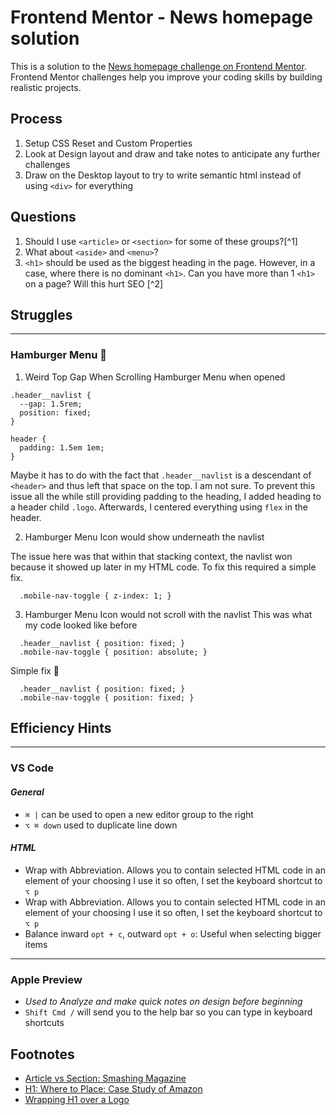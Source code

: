 # Frontend Mentor - News homepage solution
This is a solution to the [News homepage challenge on Frontend Mentor](https://www.frontendmentor.io/challenges/news-homepage-H6SWTa1MFl). Frontend Mentor challenges help you improve your coding skills by building realistic projects. 

## Process
1. Setup CSS Reset and Custom Properties
2. Look at Design layout and draw and take notes to anticipate any further challenges
3. Draw on the Desktop layout to try to write semantic html instead of using `<div>` for everything

## Questions
1. Should I use `<article>` or `<section>` for some of these groups?[^1] 
2. What about `<aside>` and `<menu>`?
3. `<h1>` should be used as the biggest heading in the page. However, in a case, where there is no dominant `<h1>`. Can you have more than 1 `<h1>` on a page? Will this hurt SEO [^2]

## Struggles
---
### Hamburger Menu 🥲
1. Weird Top Gap When Scrolling Hamburger Menu when opened
```
.header__navlist { 
  --gap: 1.5rem;
  position: fixed;
}

header {
  padding: 1.5em 1em;
}
```
Maybe it has to do with the fact that `.header__navlist` is a descendant of `<header>` and thus left that space on the top. I am not sure. To prevent this issue all the while still providing padding to the heading, I added heading to a header child `.logo`. Afterwards, I centered everything using `flex` in the header.

2. Hamburger Menu Icon would show underneath the navlist

The issue here was that within that stacking context, the navlist won because it showed up later in my HTML code. To fix this required a simple fix.
```
  .mobile-nav-toggle { z-index: 1; }
```

3. Hamburger Menu Icon would not scroll with the navlist
This was what my code looked like before
```
  .header__navlist { position: fixed; }
  .mobile-nav-toggle { position: absolute; }

```

Simple fix 👏
```
  .header__navlist { position: fixed; }
  .mobile-nav-toggle { position: fixed; }

```
## Efficiency Hints
---
### VS Code
#### *General*

- `⌘ |` can be used to open a new editor group to the right
- `⌥ ⌘ down` used to duplicate line down

#### *HTML*
- Wrap with Abbreviation. Allows you to contain selected HTML code in an element of your choosing I use it so often, I set the keyboard shortcut to `⌥ p`
- Wrap with Abbreviation. Allows you to contain selected HTML code in an element of your choosing I use it so often, I set the keyboard shortcut to `⌥ p`
- Balance inward `opt + c`, outward `opt + o`: Useful when selecting bigger items 
--- 

### Apple Preview
- *Used to Analyze and make quick notes on design before beginning*
- `Shift Cmd /` will send you to the help bar so you can type in keyboard shortcuts 


## Footnotes 
- [Article vs Section: Smashing Magazine](https://www.smashingmagazine.com/2022/07/article-section-elements-accessibility/)
- [H1: Where to Place: Case Study of Amazon](https://www.fastcompany.com/3016894/should-your-tag-be-your-logo)
- [Wrapping H1 over a Logo](https://stackoverflow.com/questions/32265420/visually-remove-h1-element-whilst-preserving-screen-reader-accessibility-and-a)
